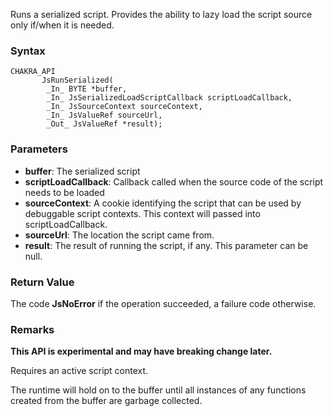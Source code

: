 Runs a serialized script.
Provides the ability to lazy load the script source only if/when it is needed.

### Syntax
```
CHAKRA_API
       JsRunSerialized(
        _In_ BYTE *buffer,
        _In_ JsSerializedLoadScriptCallback scriptLoadCallback,
        _In_ JsSourceContext sourceContext,
        _In_ JsValueRef sourceUrl,
        _Out_ JsValueRef *result);
```

### Parameters
* __buffer__: The serialized script
* __scriptLoadCallback__: Callback called when the source code of the script needs to be loaded
* __sourceContext__: A cookie identifying the script that can be used by debuggable script contexts. This context will passed into scriptLoadCallback.
* __sourceUrl__: The location the script came from.
* __result__: The result of running the script, if any. This parameter can be null.

### Return Value
The code **JsNoError** if the operation succeeded, a failure code otherwise.

### Remarks
**This API is experimental and may have breaking change later.**

Requires an active script context.

The runtime will hold on to the buffer until all instances of any functions created from the buffer are garbage collected.
